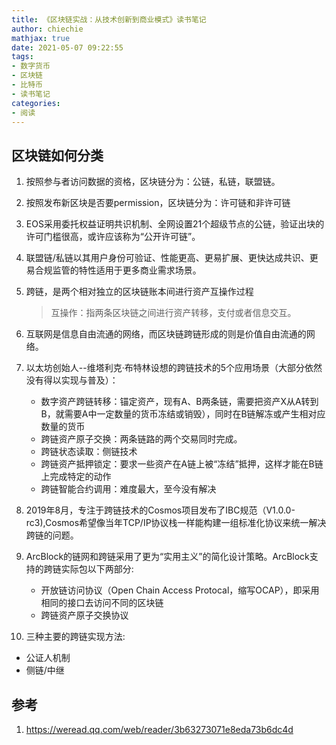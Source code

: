 ```yaml
---
title: 《区块链实战：从技术创新到商业模式》读书笔记
author: chiechie
mathjax: true
date: 2021-05-07 09:22:55
tags: 
- 数字货币
- 区块链
- 比特币
- 读书笔记
categories: 
- 阅读
---
```


## 区块链如何分类

1. 按照参与者访问数据的资格，区块链分为：公链，私链，联盟链。
2. 按照发布新区块是否要permission，区块链分为：许可链和非许可链
3. EOS采用委托权益证明共识机制、全网设置21个超级节点的公链，验证出块的许可门槛很高，或许应该称为“公开许可链”。
4. 联盟链/私链以其用户身份可验证、性能更高、更易扩展、更快达成共识、更易合规监管的特性适用于更多商业需求场景。
5. 跨链，是两个相对独立的区块链账本间进行资产互操作过程

    > 互操作：指两条区块链之间进行资产转移，支付或者信息交互。
6. 互联网是信息自由流通的网络，而区块链跨链形成的则是价值自由流通的网络。
7. 以太坊创始人--维塔利克·布特林设想的跨链技术的5个应用场景（大部分依然没有得以实现与普及）：
    - 数字资产跨链转移：锚定资产，现有A、B两条链，需要把资产X从A转到B，就需要A中一定数量的货币冻结或销毁），同时在B链解冻或产生相对应数量的货币
    - 跨链资产原子交换：两条链路的两个交易同时完成。
    - 跨链状态读取：侧链技术
    - 跨链资产抵押锁定：要求一些资产在A链上被“冻结”抵押，这样才能在B链上完成特定的动作
    - 跨链智能合约调用：难度最大，至今没有解决
8. 2019年8月，专注于跨链技术的Cosmos项目发布了IBC规范（V1.0.0-rc3),Cosmos希望像当年TCP/IP协议栈一样能构建一组标准化协议来统一解决跨链的问题。
9. ArcBlock的链网和跨链采用了更为“实用主义”的简化设计策略。ArcBlock支持的跨链实际包以下两部分:
   - 开放链访问协议（Open Chain Access Protocal，缩写OCAP），即采用相同的接口去访问不同的区块链
   - 跨链资产原子交换协议
10. 三种主要的跨链实现方法:
   - 公证人机制
   - 侧链/中继


## 参考
1. https://weread.qq.com/web/reader/3b63273071e8eda73b6dc4d
